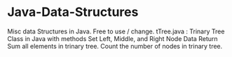 # Java-Data-Structures
Misc data Structures in Java. Free to use / change.
tTree.java :
  Trinary Tree Class in Java with methods
    Set Left, Middle, and Right Node
    Data Return
    Sum all elements in trinary tree.
    Count the number of nodes in trinary tree.
